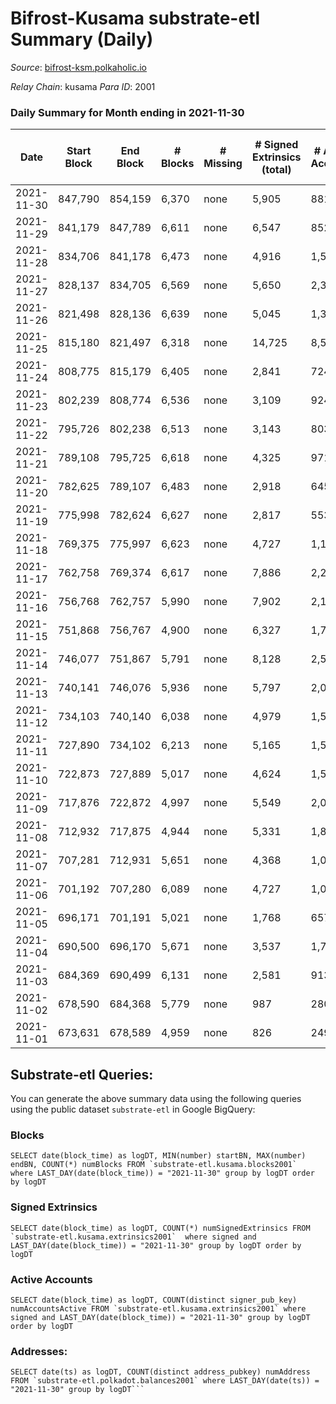 # Bifrost-Kusama substrate-etl Summary (Daily)

_Source_: [bifrost-ksm.polkaholic.io](https://bifrost-ksm.polkaholic.io)

*Relay Chain*: kusama
*Para ID*: 2001



### Daily Summary for Month ending in 2021-11-30


| Date | Start Block | End Block | # Blocks | # Missing | # Signed Extrinsics (total) | # Active Accounts | # Addresses with Balances | # Events | # Transfers | # XCM Transfers In | # XCM Transfers Out |
| ---- | ----------- | --------- | -------- | --------- | --------------------------- | ----------------- | ------------------------- | -------- | ----------- | ------------------ | ------------------- |
| 2021-11-30 | 847,790 | 854,159 | 6,370 | none  | 5,905 | 881 | 93,407 | 59,563 | 10,499 ($11,805,621.21) | 118 ($1,547,834.08) | 127 ($4,163,084.31) |
| 2021-11-29 | 841,179 | 847,789 | 6,611 | none  | 6,547 | 852 | 93,361 | 64,950 | 11,381 ($18,597,895.25) | 182 ($7,504,350.58) | 148 ($5,398,498.07) |
| 2021-11-28 | 834,706 | 841,178 | 6,473 | none  | 4,916 | 1,504 | 93,289 | 52,880 | 8,261 ($8,761,849.60) | 78 ($4,944,075.66) | 118 ($1,002,860.83) |
| 2021-11-27 | 828,137 | 834,705 | 6,569 | none  | 5,650 | 2,334 | 93,253 | 60,393 | 10,024 ($3,820,107.98) | 87 ($328,637.86) | 106 ($665,040.84) |
| 2021-11-26 | 821,498 | 828,136 | 6,639 | none  | 5,045 | 1,360 | 92,946 | 49,810 | 7,003 ($3,779,581.28) | 130 ($333,611.88) | 150 ($527,277.68) |
| 2021-11-25 | 815,180 | 821,497 | 6,318 | none  | 14,725 | 8,525 | 92,024 | 117,797 | 24,694 ($11,115,818.95) | 177 ($2,898,331.09) | 189 ($635,152.40) |
| 2021-11-24 | 808,775 | 815,179 | 6,405 | none  | 2,841 | 724 | 91,390 | 35,699 | 4,357 ($6,935,839.11) | 113 ($2,626,446.74) | 78 ($311,521.66) |
| 2021-11-23 | 802,239 | 808,774 | 6,536 | none  | 3,109 | 924 | 91,007 | 38,000 | 5,072 ($2,967,642.68) | 129 ($740,447.78) | 106 ($141,444.21) |
| 2021-11-22 | 795,726 | 802,238 | 6,513 | none  | 3,143 | 803 | 90,979 | 39,126 | 5,493 ($6,497,984.78) | 133 ($1,777,738.37) | 106 ($1,053,377.50) |
| 2021-11-21 | 789,108 | 795,725 | 6,618 | none  | 4,325 | 971 | 90,942 | 48,933 | 7,014 ($3,909,903.57) | 141 ($702,339.52) | 136 ($393,517.75) |
| 2021-11-20 | 782,625 | 789,107 | 6,483 | none  | 2,918 | 645 | 90,514 | 37,223 | 5,096 ($4,396,641.40) | 128 ($1,382,535.15) | 93 ($2,083,303.77) |
| 2021-11-19 | 775,998 | 782,624 | 6,627 | none  | 2,817 | 553 | 90,388 | 36,527 | 4,654 ($5,924,169.88) | 164 ($782,551.24) | 82 ($2,938,118.13) |
| 2021-11-18 | 769,375 | 775,997 | 6,623 | none  | 4,727 | 1,150 | 90,154 | 106,080 | 20,272 ($15,135,967.34) | 295 ($7,199,704.43) | 206 ($5,445,886.01) |
| 2021-11-17 | 762,758 | 769,374 | 6,617 | none  | 7,886 | 2,229 | 89,976 | 74,442 | 12,538 ($7,970,485.20) | 119 ($596,823.66) | 168 ($964,599.70) |
| 2021-11-16 | 756,768 | 762,757 | 5,990 | none  | 7,902 | 2,190 | 88,245 | 72,579 | 12,579 ($4,169,884.69) | 152 ($605,291.20) | 145 ($521,393.94) |
| 2021-11-15 | 751,868 | 756,767 | 4,900 | none  | 6,327 | 1,798 | 86,349 | 57,716 | 9,781 ($3,686,465.14) | 97 ($460,652.46) | 57 ($234,143.56) |
| 2021-11-14 | 746,077 | 751,867 | 5,791 | none  | 8,128 | 2,542 | 84,928 | 72,305 | 12,087 ($4,418,962.52) | 121 ($1,331,463.90) | 70 ($405,726.25) |
| 2021-11-13 | 740,141 | 746,076 | 5,936 | none  | 5,797 | 2,053 | 82,750 | 54,685 | 8,144 ($2,459,010.06) | 96 ($285,060.71) | 59 ($128,404.05) |
| 2021-11-12 | 734,103 | 740,140 | 6,038 | none  | 4,979 | 1,505 | 81,296 | 49,852 | 6,386 ($9,619,706.60) | 201 ($3,132,892.67) | 135 ($2,602,871.11) |
| 2021-11-11 | 727,890 | 734,102 | 6,213 | none  | 5,165 | 1,568 | 80,481 | 49,942 | 6,973 ($7,458,292.95) | 214 ($709,543.05) | 124 ($3,841,603.05) |
| 2021-11-10 | 722,873 | 727,889 | 5,017 | none  | 4,624 | 1,536 | 79,238 | 35,608 | 6,939 ($8,433,464.05) | 213 ($2,466,715.15) | 199 ($2,304,807.86) |
| 2021-11-09 | 717,876 | 722,872 | 4,997 | none  | 5,549 | 2,043 | 78,167 | 39,127 | 7,878 ($3,285,104.82) | 211 ($751,888.19) | 131 ($418,650.94) |
| 2021-11-08 | 712,932 | 717,875 | 4,944 | none  | 5,331 | 1,878 | 76,851 | 39,851 | 7,412 ($2,065,093.19) | 241 ($1,045,974.50) | 92 ($238,592.88) |
| 2021-11-07 | 707,281 | 712,931 | 5,651 | none  | 4,368 | 1,001 | 75,569 | 37,680 | 4,746 ($8,323,137.94) | 401 ($5,743,076.68) | 284 ($684,988.01) |
| 2021-11-06 | 701,192 | 707,280 | 6,089 | none  | 4,727 | 1,076 | 75,323 | 37,469 | 4,440 ($8,477,790.01) | 459 ($3,588,627.26) | 107 ($320,398.33) |
| 2021-11-05 | 696,171 | 701,191 | 5,021 | none  | 1,768 | 657 | 75,185 | 111,541 | 20,001 ($2,945,984.55) | 188 ($4,705,421.69) | 57 ($501,124.75) |
| 2021-11-04 | 690,500 | 696,170 | 5,671 | none  | 3,537 | 1,795 | 57,930 | 26,340 | 2,901 ($6,243,684.47) | 187 ($2,126,437.87) | 78 ($152,248.40) |
| 2021-11-03 | 684,369 | 690,499 | 6,131 | none  | 2,581 | 913 | 57,803 | 25,234 | 1,843 ($2,666,709.20) | 275 ($746,005.33) | 103 ($365,204.12) |
| 2021-11-02 | 678,590 | 684,368 | 5,779 | none  | 987 | 280 | 57,664 | 17,952 | 398 ($2,731,169.53) | 137 ($290,798.90) | 34 ($30,567.57) |
| 2021-11-01 | 673,631 | 678,589 | 4,959 | none  | 826 | 249 | 57,580 | 15,579 | 307 ($1,343,390.16) | 116 ($959,868.09) | 4 ($1,796.75) |

## Substrate-etl Queries:
You can generate the above summary data using the following queries using the public dataset `substrate-etl` in Google BigQuery:


### Blocks
```
SELECT date(block_time) as logDT, MIN(number) startBN, MAX(number) endBN, COUNT(*) numBlocks FROM `substrate-etl.kusama.blocks2001`  where LAST_DAY(date(block_time)) = "2021-11-30" group by logDT order by logDT
```


### Signed Extrinsics
```
SELECT date(block_time) as logDT, COUNT(*) numSignedExtrinsics FROM `substrate-etl.kusama.extrinsics2001`  where signed and LAST_DAY(date(block_time)) = "2021-11-30" group by logDT order by logDT
```


### Active Accounts
```
SELECT date(block_time) as logDT, COUNT(distinct signer_pub_key) numAccountsActive FROM `substrate-etl.kusama.extrinsics2001` where signed and LAST_DAY(date(block_time)) = "2021-11-30" group by logDT order by logDT
```


### Addresses:
```
SELECT date(ts) as logDT, COUNT(distinct address_pubkey) numAddress FROM `substrate-etl.polkadot.balances2001` where LAST_DAY(date(ts)) = "2021-11-30" group by logDT```

